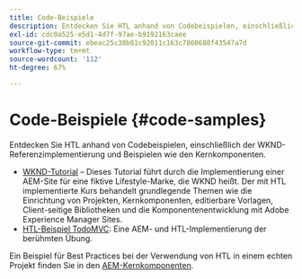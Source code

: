 ```yaml
---
title: Code-Beispiele
description: Entdecken Sie HTL anhand von Codebeispielen, einschließlich der WKND-Referenzimplementierung und Beispielen wie den Kernkomponenten.
exl-id: cdc0a525-e5d1-4d7f-97ae-b9192163caee
source-git-commit: ebeac25c38b81c92011c163c7860688f43547a7d
workflow-type: tm+mt
source-wordcount: '112'
ht-degree: 67%

---
```



# Code-Beispiele {#code-samples}

Entdecken Sie HTL anhand von Codebeispielen, einschließlich der WKND-Referenzimplementierung und Beispielen wie den Kernkomponenten.

* [WKND-Tutorial](https://experienceleague.adobe.com/en/docs/experience-manager-learn/getting-started-wknd-tutorial-develop/overview) – Dieses Tutorial führt durch die Implementierung einer AEM-Site für eine fiktive Lifestyle-Marke, die WKND heißt. Der mit HTL implementierte Kurs behandelt grundlegende Themen wie die Einrichtung von Projekten, Kernkomponenten, editierbare Vorlagen, Client-seitige Bibliotheken und die Komponentenentwicklung mit Adobe Experience Manager Sites.
* [HTL-Beispiel TodoMVC](https://github.com/Adobe-Marketing-Cloud/aem-htl-sample-todomvc): Eine AEM- und HTL-Implementierung der berühmten Übung.

Ein Beispiel für Best Practices bei der Verwendung von HTL in einem echten Projekt finden Sie in den [AEM-Kernkomponenten](https://experienceleague.adobe.com/de/docs/experience-manager-core-components/using/introduction).

